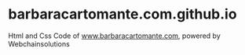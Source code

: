# barbaracartomante.com.github.io
Html and Css Code of www.barbaracartomante.com, powered by Webchainsolutions
